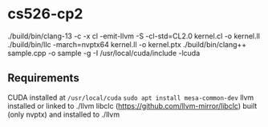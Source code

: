 # cs526-cp2
./build/bin/clang-13 -c -x cl -emit-llvm -S -cl-std=CL2.0 kernel.cl -o kernel.ll
./build/bin/llc -march=nvptx64 kernel.ll -o kernel.ptx
./build/bin/clang++ sample.cpp -o sample -g -I /usr/local/cuda/include -lcuda

## Requirements
CUDA installed at `/usr/local/cuda`
`sudo apt install mesa-common-dev`
llvm installed or linked to ./llvm
libclc (https://github.com/llvm-mirror/libclc) built (only nvptx) and installed to ./llvm
